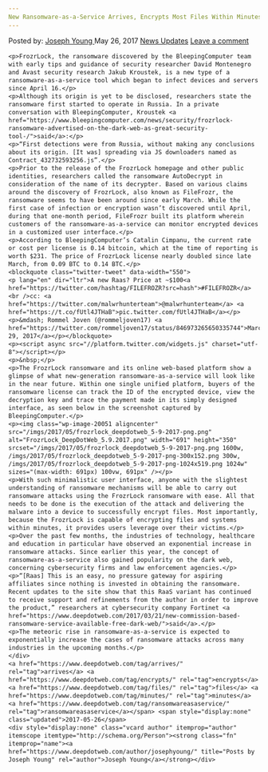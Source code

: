 ```yaml
---
New Ransomware-as-a-Service Arrives, Encrypts Most Files Within Minutes
---
```

<article class="post-listing post-20047 post type-post status-publish format-standard has-post-thumbnail hentry  tag-arrives tag-encrypts tag-files tag-minutes tag-ransomwareasaservice">
    <div class="post-inner">
        <span>Posted by: <a href="https://www.deepdotweb.com/author/josephyoung/" title="">Joseph Young </a></span>
    <span>May 26, 2017</span>
    <a href="https://www.deepdotweb.com/category/news-updates/" rel="category tag">News Updates</a></span>
    <span><a href="https://www.deepdotweb.com/2017/05/26/new-ransomware-service-arrives-encrypts-files-within-minutes/#respond">Leave a comment</a></span>
    </p>
    <div class="clear"></div>
    
    <p>FrozrLock, the ransomware discovered by the BleepingComputer team with early tips and guidance of security researcher David Montenegro and Avast security research Jakub Kroustek, is a new type of a ransomware-as-a-service tool which began to infect devices and servers since April 16.</p>
    <p>Although its origin is yet to be disclosed, researchers state the ransomware first started to operate in Russia. In a private conversation with BleepingComputer, Kroustek <a href="https://www.bleepingcomputer.com/news/security/frozrlock-ransomware-advertised-on-the-dark-web-as-great-security-tool-/">said</a>:</p>
    <p>“First detections were from Russia, without making any conclusions about its origin. [It was] spreading via JS downloaders named as Contract_432732593256.js”.</p>
    <p>Prior to the release of the FrozrLock homepage and other public identities, researchers called the ransomware AutoDecrypt in consideration of the name of its decrypter. Based on various claims around the discovery of FrozrLock, also known as FileFrozr, the ransomware seems to have been around since early March. While the first case of infection or encryption wasn’t discovered until April, during that one-month period, FileFrozr built its platform wherein customers of the ransomware-as-a-service can monitor encrypted devices in a customized user interface.</p>
    <p>According to BleepingComputer’s Catalin Cimpanu, the current rate or cost per license is 0.14 bitcoin, which at the time of reporting is worth $231. The price of FrozrLock license nearly doubled since late March, from 0.09 BTC to 0.14 BTC.</p>
    <blockquote class="twitter-tweet" data-width="550">
    <p lang="en" dir="ltr">A new Raas? Price at ~$100<a href="https://twitter.com/hashtag/FILEFROZR?src=hash">#FILEFROZR</a><br />cc: <a href="https://twitter.com/malwrhunterteam">@malwrhunterteam</a> <a href="https://t.co/fUtl4JTHaB">pic.twitter.com/fUtl4JTHaB</a></p>
    <p>&mdash; Rommel Joven (@rommeljoven17) <a href="https://twitter.com/rommeljoven17/status/846973265650335744">March 29, 2017</a></p></blockquote>
    <p><script async src="//platform.twitter.com/widgets.js" charset="utf-8"></script></p>
    <p>&nbsp;</p>
    <p>The FrozrLock ransomware and its online web-based platform show a glimpse of what new-generation ransomware-as-a-service will look like in the near future. Within one single unified platform, buyers of the ransomware license can track the ID of the encrypted device, view the decryption key and trace the payment made in its simply designed interface, as seen below in the screenshot captured by BleepingComputer.</p>
    <p><img class="wp-image-20051 aligncenter" src="/imgs/2017/05/frozrlock_deepdotweb_5-9-2017-png.png" alt="FrozrLock_DeepDotWeb_5.9.2017.png" width="691" height="350" srcset="/imgs/2017/05/frozrlock_deepdotweb_5-9-2017-png.png 1600w, /imgs/2017/05/frozrlock_deepdotweb_5-9-2017-png-300x152.png 300w, /imgs/2017/05/frozrlock_deepdotweb_5-9-2017-png-1024x519.png 1024w" sizes="(max-width: 691px) 100vw, 691px" /></p>
    <p>With such minimalistic user interface, anyone with the slightest understanding of ransomware mechanisms will be able to carry out ransomware attacks using the FrozrLock ransomware with ease. All that needs to be done is the execution of the attack and delivering the malware into a device to successfully encrypt files. Most importantly, because the FrozrLock is capable of encrypting files and systems within minutes, it provides users leverage over their victims.</p>
    <p>Over the past few months, the industries of technology, healthcare and education in particular have observed an exponential increase in ransomware attacks. Since earlier this year, the concept of ransomware-as-a-service also gained popularity on the dark web, concerning cybersecurity firms and law enforcement agencies.</p>
    <p>“[Raas] This is an easy, no pressure gateway for aspiring affiliates since nothing is invested in obtaining the ransomware. Recent updates to the site show that this RaaS variant has continued to receive support and refinements from the author in order to improve the product,” researchers at cybersecurity company Fortinet <a href="https://www.deepdotweb.com/2017/03/21/new-commission-based-ransomware-service-available-free-dark-web/">said</a>.</p>
    <p>The meteoric rise in ransomware-as-a-service is expected to exponentially increase the cases of ransomware attacks across many industries in the upcoming months.</p>
    </div>
    <a href="https://www.deepdotweb.com/tag/arrives/" rel="tag">arrives</a> <a href="https://www.deepdotweb.com/tag/encrypts/" rel="tag">encrypts</a> <a href="https://www.deepdotweb.com/tag/files/" rel="tag">files</a> <a href="https://www.deepdotweb.com/tag/minutes/" rel="tag">minutes</a> <a href="https://www.deepdotweb.com/tag/ransomwareasaservice/" rel="tag">ransomwareasaservice</a></span> <span style="display:none" class="updated">2017-05-26</span>
    <div style="display:none" class="vcard author" itemprop="author" itemscope itemtype="http://schema.org/Person"><strong class="fn" itemprop="name"><a href="https://www.deepdotweb.com/author/josephyoung/" title="Posts by Joseph Young" rel="author">Joseph Young</a></strong></div>
    
